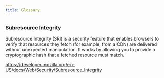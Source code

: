 ```yaml
---
title: Glossary
---
```


### Subresource Integrity

Subresource Integrity (SRI) is a security feature that enables browsers to
verify that resources they fetch (for example, from a CDN) are delivered without
unexpected manipulation. It works by allowing you to provide a cryptographic
hash that a fetched resource must match.

https://developer.mozilla.org/en-US/docs/Web/Security/Subresource_Integrity
